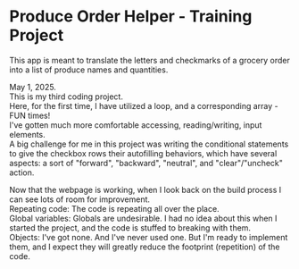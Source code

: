 # Produce Order Helper - Training Project

This app is meant to translate the letters and checkmarks of a grocery order into a list of produce names and quantities.  

May 1, 2025.  
This is my third coding project.  
Here, for the first time, I have utilized a loop, and a corresponding array - FUN times!  
I've gotten much more comfortable accessing, reading/writing, input elements.  
A big challenge for me in this project was writing the conditional statements to give the checkbox rows their autofilling behaviors, which have several aspects: a sort of "forward", "backward", "neutral", and "clear"/"uncheck" action.  

Now that the webpage is working, when I look back on the build process I can see lots of room for improvement.  
Repeating code: The code is repeating all over the place.  
Global variables: Globals are undesirable. I had no idea about this when I started the project, and the code is stuffed to breaking with them.  
Objects: I've got none. And I've never used one. But I'm ready to implement them, and I expect they will greatly reduce the footprint (repetition) of the code.
